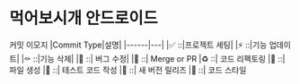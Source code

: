 # 먹어보시개 안드로이드
커밋 이모지
|Commit Type|설명|
|------|---|
|✅ ::|프로젝트 세팅|
|⚡️ ::|기능 업데이트|
|⚰️ ::|기능 삭제|
|🐛 ::|	버그 수정|
|🔀 ::|	Merge or PR
|♻️ ::|	코드 리펙토링
|📄 ::| 	파일 생성
|💉 ::|	테스트 코드 작성
|🚀 ::|	새 버전 릴리즈
|🎨 ::|	코드 스타일
